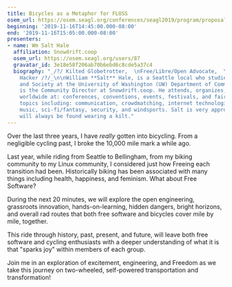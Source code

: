 ```yaml
---
title: Bicycles as a Metaphor for FLOSS
osem_url: https://osem.seagl.org/conferences/seagl2019/program/proposals/690
beginning: '2019-11-16T14:45:00.000-08:00'
end: '2019-11-16T15:05:00.000-08:00'
presenters:
- name: Wm Salt Hale
  affiliation: Snowdrift.coop
  osem_url: https://osem.seagl.org/users/87
  gravatar_id: 3e18e58f206ab70b6ebd6c8cde5a37c4
  biography: "_/?/ Kilted Globetrotter,  \nFree/Libre/Open Advocate,  \nand Lifelong
    Hacker /?/_\n\nWilliam **Salt** Hale, is a Seattle local who studies Technology
    and Society at the University of Washington (UW) Department of Communication and
    is the Community Director at Snowdrift.coop. He attends, organizes, and speaks
    worldwide at: conferences, conventions, events, festivals, and faires; on various
    topics including: communication, crowdmatching, internet technologies, linux,
    music, sci-fi/fantasy, security, and windsports. Salt is very approachable and
    will always be found wearing a kilt."
---
```


Over the last three years, I have _really_ gotten into bicycling. From a negligible cycling past, I broke the 10,000 mile mark a while ago.

Last year, while riding from Seattle to Bellingham, from my biking community to my Linux community, I considered just how Freeing each transition had been. Historically biking has been associated with many things including health, happiness, and feminism. What about Free Software?

During the next 20 minutes, we will explore the open engineering, grassroots innovation, hands-on-learning, hidden dangers, bright horizons, and overall rad routes that both free software and bicycles cover mile by mile, together.

This ride through history, past, present, and future, will leave both free software and cycling enthusiasts with a deeper understanding of what it is that "sparks joy" within members of each group.

Join me in an exploration of excitement, engineering, and Freedom as we take this journey on two-wheeled, self-powered transportation and transformation!
